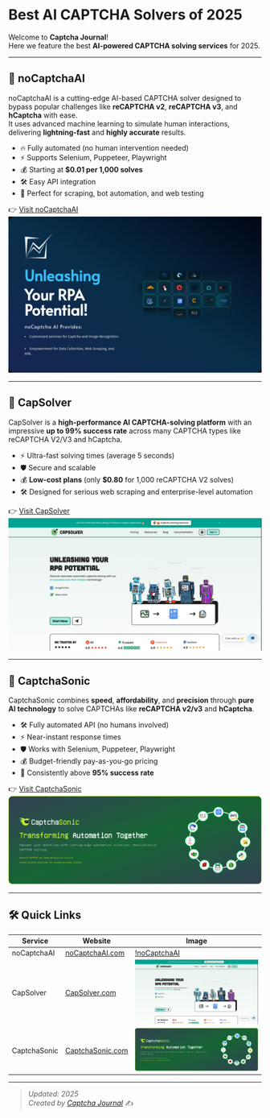 # Best AI CAPTCHA Solvers of 2025

Welcome to **Captcha Journal**!  
Here we feature the best **AI-powered CAPTCHA solving services** for 2025.

---

## 🚀 noCaptchaAI

noCaptchaAI is a cutting-edge AI-based CAPTCHA solver designed to bypass popular challenges like **reCAPTCHA v2**, **reCAPTCHA v3**, and **hCaptcha** with ease.  
It uses advanced machine learning to simulate human interactions, delivering **lightning-fast** and **highly accurate** results.

- 🔥 Fully automated (no human intervention needed)
- ⚡ Supports Selenium, Puppeteer, Playwright
- 💰 Starting at **$0.01 per 1,000 solves**
- 🛠️ Easy API integration
- 🚀 Perfect for scraping, bot automation, and web testing

👉 [Visit noCaptchaAI](https://noCaptchaAI.com)  
[![noCaptchaAI](https://raw.githubusercontent.com/captchajournal/captcha_solver/refs/heads/main/best%20captcha%20solver/nocaptchaai.jpg)](https://noCaptchaAI.com)

---

## 🚀 CapSolver

CapSolver is a **high-performance AI CAPTCHA-solving platform** with an impressive **up to 99% success rate** across many CAPTCHA types like reCAPTCHA V2/V3 and hCaptcha.

- ⚡ Ultra-fast solving times (average 5 seconds)
- 🛡️ Secure and scalable
- 💰 **Low-cost plans** (only **$0.80** for 1,000 reCAPTCHA V2 solves)
- 🛠️ Designed for serious web scraping and enterprise-level automation

👉 [Visit CapSolver](https://www.capsolver.com/)  
[![CapSolver](https://raw.githubusercontent.com/captchajournal/captcha_solver/refs/heads/main/best%20captcha%20solver/capsolver.jpg)](https://www.capsolver.com/)

---

## 🚀 CaptchaSonic

CaptchaSonic combines **speed**, **affordability**, and **precision** through **pure AI technology** to solve CAPTCHAs like **reCAPTCHA v2/v3** and **hCaptcha**.

- 🛠️ Fully automated API (no humans involved)
- ⚡ Near-instant response times
- 🛡️ Works with Selenium, Puppeteer, Playwright
- 💰 Budget-friendly pay-as-you-go pricing
- 🚀 Consistently above **95% success rate**

👉 [Visit CaptchaSonic](https://captchasonic.com/)  
[![CaptchaSonic](https://raw.githubusercontent.com/captchajournal/captcha_solver/refs/heads/main/best%20captcha%20solver/captchasonic.png)](https://captchasonic.com/)

---

## 🛠️ Quick Links

| Service         | Website                         | Image |
|-----------------|---------------------------------|-------|
| noCaptchaAI     | [noCaptchaAI.com](https://noCaptchaAI.com) | [!noCaptchaAI](https://raw.githubusercontent.com/captchajournal/captcha_solver/refs/heads/main/best%20captcha%20solver/nocaptchaai.jpg) |
| CapSolver       | [CapSolver.com](https://www.capsolver.com/) | ![CapSolver](https://raw.githubusercontent.com/captchajournal/captcha_solver/refs/heads/main/best%20captcha%20solver/capsolver.jpg) |
| CaptchaSonic    | [CaptchaSonic.com](https://captchasonic.com/) | ![CaptchaSonic](https://raw.githubusercontent.com/captchajournal/captcha_solver/refs/heads/main/best%20captcha%20solver/captchasonic.png) |

---

> _Updated: 2025_  
> _Created by [Captcha Journal](https://github.com/captchajournal)_ ✍️


